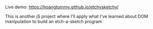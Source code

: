 Live demo: https://hoangtommy.github.io/etchysketchy/

This is another jS project where I'll apply what I've learned about DOM manipulation to build an etch-a-sketch program